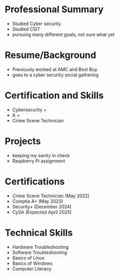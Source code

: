 # Professional Summary
* Studied Cyber security
* Studied CSIT
* pursuing many different goals, not sure what yet

# Resume/Background
* Previously worked at AMC and Best Buy
* goes to a cyber security social gathering
  
# Certification and Skills 
* Cybersecurity +
* A +
* Crime Scene Technician
  
# Projects
* keeping my sanity in check
* Raspberry Pi assignment

# Certifications
* Crime Scene Technician (May 2022)
* Comptia A+ (May 2023)
* Security+ (December 2024)
* CySA (Expected April 2025)

# Technical Skills
* Hardware Troubleshooting
* Software Troubleshooting
* Basics of Linux
* Basics of Windows
* Computer Literacy
